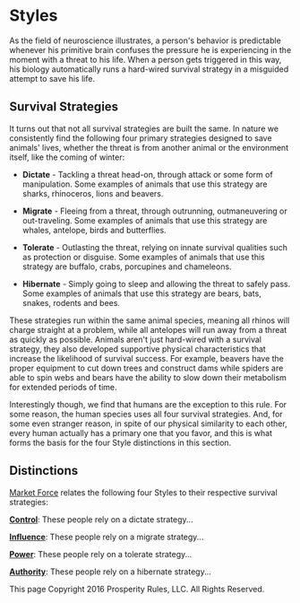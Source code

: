 # Styles
As the field of neuroscience illustrates, a person's behavior is predictable whenever his primitive brain confuses the pressure he is experiencing in the moment with a threat to his life. When a person gets triggered in this way, his biology automatically runs a hard-wired survival strategy in a misguided attempt to save his life.


## Survival Strategies
It turns out that not all survival strategies are built the same. In nature we consistently find the following four primary strategies designed to save animals' lives, whether the threat is from another animal or the environment itself, like the coming of winter:

* **Dictate** - Tackling a threat head-on, through attack or some form of manipulation. Some examples of animals that use this strategy are sharks, rhinoceros, lions and beavers.

* **Migrate** - Fleeing from a threat, through outrunning, outmaneuvering or out-traveling. Some examples of animals that use this strategy are whales, antelope, birds and butterflies.

* **Tolerate** - Outlasting the threat, relying on innate survival qualities such as protection or disguise. Some examples of animals that use this strategy are buffalo, crabs, porcupines and chameleons.

* **Hibernate** - Simply going to sleep and allowing the threat to safely pass. Some examples of animals that use this strategy are bears, bats, snakes, rodents and bees.

These strategies run within the same animal species, meaning all rhinos will charge straight at a problem, while all antelopes will run away from a threat as quickly as possible. Animals aren't just hard-wired with a survival strategy, they also developed supportive physical characteristics that increase the likelihood of survival success. For example, beavers have the proper equipment to cut down trees and construct dams while spiders are able to spin webs and bears have the ability to slow down their metabolism for extended periods of time.

Interestingly though, we find that humans are the exception to this rule. For some reason, the human species uses all four survival strategies. And, for some even stranger reason, in spite of our physical similarity to each other, every human actually has a primary one that you favor, and this is what forms the basis for the four Style distinctions in this section.





## Distinctions
[Market Force](www.marketforceglobal.com) relates the following four Styles to their respective survival strategies:

**[Control](control.md)**: These people rely on a dictate strategy...

**[Influence](influence.md)**: These people rely on a migrate strategy...

**[Power](power.md)**: These people rely on a tolerate strategy...

**[Authority](authority.md)**: These people rely on a hibernate strategy...

This page Copyright 2016 Prosperity Rules, LLC. All Rights Reserved.
